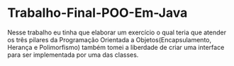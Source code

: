 # Trabalho-Final-POO-Em-Java
 Nesse trabalho eu tinha que elaborar um exercício o qual teria que atender os três pilares da Programação Orientada a Objetos(Encapsulamento, Herança e Polimorfismo) também tomei a liberdade de criar uma interface para ser implementada por uma das classes.
